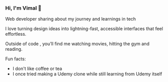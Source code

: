 ### Hi, I'm Vimal 👋

Web developer sharing about my journey and learnings in tech

I love turning design ideas into lightning-fast, accessible interfaces that feel effortless.

Outside of code , you’ll find me watching movies, hitting the gym and reading.

Fun facts:
-  I don't like coffee or tea 
-  I once tried making a Udemy clone while still learning from Udemy itself  


